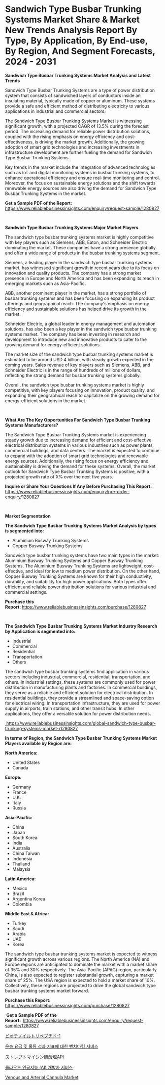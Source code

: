 <p><h1>Sandwich Type Busbar Trunking Systems Market Share & Market New Trends Analysis Report By Type, By Application, By End-use, By Region, And Segment Forecasts, 2024 - 2031</h1></p><p><strong>Sandwich Type Busbar Trunking Systems Market Analysis and Latest Trends</strong></p>
<p><p>Sandwich Type Busbar Trunking Systems are a type of power distribution system that consists of sandwiched layers of conductors inside an insulating material, typically made of copper or aluminum. These systems provide a safe and efficient method of distributing electricity to various applications in industrial and commercial sectors.</p><p>The Sandwich Type Busbar Trunking Systems Market is witnessing significant growth, with a projected CAGR of 13.5% during the forecast period. The increasing demand for reliable power distribution solutions, coupled with the rising emphasis on energy efficiency and cost-effectiveness, is driving the market growth. Additionally, the growing adoption of smart grid technologies and increasing investments in infrastructure development are further fueling the demand for Sandwich Type Busbar Trunking Systems.</p><p>Key trends in the market include the integration of advanced technologies such as IoT and digital monitoring systems in busbar trunking systems, to enhance operational efficiency and ensure real-time monitoring and control. Moreover, the focus on sustainable energy solutions and the shift towards renewable energy sources are also driving the demand for Sandwich Type Busbar Trunking Systems in the market.</p></p>
<p><strong>Get a Sample PDF of the Report:&nbsp;</strong> <a href="https://www.reliablebusinessinsights.com/enquiry/request-sample/1280827">https://www.reliablebusinessinsights.com/enquiry/request-sample/1280827</a></p>
<p>&nbsp;</p>
<p><strong>Sandwich Type Busbar Trunking Systems Major Market Players</strong></p>
<p><p>The sandwich type busbar trunking systems market is highly competitive with key players such as Siemens, ABB, Eaton, and Schneider Electric dominating the market. These companies have a strong presence globally and offer a wide range of products in the busbar trunking systems segment.</p><p>Siemens, a leading player in the sandwich type busbar trunking systems market, has witnessed significant growth in recent years due to its focus on innovation and quality products. The company has a strong market presence in Europe and North America and has been expanding its reach in emerging markets such as Asia-Pacific.</p><p>ABB, another prominent player in the market, has a strong portfolio of busbar trunking systems and has been focusing on expanding its product offerings and geographical reach. The company's emphasis on energy efficiency and sustainable solutions has helped drive its growth in the market.</p><p>Schneider Electric, a global leader in energy management and automation solutions, has also been a key player in the sandwich type busbar trunking systems market. The company has been investing in research and development to introduce new and innovative products to cater to the growing demand for energy-efficient solutions.</p><p>The market size of the sandwich type busbar trunking systems market is estimated to be around USD 4 billion, with steady growth expected in the coming years. Sales revenue of key players such as Siemens, ABB, and Schneider Electric is in the range of hundreds of millions of dollars, reflecting the strong demand for busbar trunking systems globally.</p><p>Overall, the sandwich type busbar trunking systems market is highly competitive, with key players focusing on innovation, product quality, and expanding their geographical reach to capitalize on the growing demand for energy-efficient solutions in the market.</p></p>
<p>&nbsp;</p>
<p><strong>What Are The Key Opportunities For Sandwich Type Busbar Trunking Systems Manufacturers?</strong></p>
<p><p>The Sandwich Type Busbar Trunking Systems market is experiencing steady growth due to increasing demand for efficient and cost-effective electrical distribution systems in various industries such as power plants, commercial buildings, and data centers. The market is expected to continue to expand with the adoption of smart grid technologies and renewable energy sources. Additionally, the rising focus on energy efficiency and sustainability is driving the demand for these systems. Overall, the market outlook for Sandwich Type Busbar Trunking Systems is positive, with a projected growth rate of X% over the next five years.</p></p>
<p><strong>Inquire or Share Your Questions If Any Before Purchasing This Report:</strong> <a href="https://www.reliablebusinessinsights.com/enquiry/pre-order-enquiry/1280827">https://www.reliablebusinessinsights.com/enquiry/pre-order-enquiry/1280827</a></p>
<p>&nbsp;</p>
<p><strong>Market Segmentation</strong></p>
<p><strong>The Sandwich Type Busbar Trunking Systems Market Analysis by types is segmented into:</strong></p>
<p><ul><li>Aluminium Busway Trunking Systems</li><li>Copper Busway Trunking Systems</li></ul></p>
<p><p>Sandwich type busbar trunking systems have two main types in the market: Aluminium Busway Trunking Systems and Copper Busway Trunking Systems. The Aluminium Busway Trunking Systems are lightweight, cost-effective, and ideal for low to medium power distribution. On the other hand, Copper Busway Trunking Systems are known for their high conductivity, durability, and suitability for high power applications. Both types offer efficient and reliable power distribution solutions for various industrial and commercial settings.</p></p>
<p><strong>Purchase this Report:&nbsp;</strong><a href="https://www.reliablebusinessinsights.com/purchase/1280827">https://www.reliablebusinessinsights.com/purchase/1280827</a></p>
<p>&nbsp;</p>
<p><strong>The Sandwich Type Busbar Trunking Systems Market Industry Research by Application is segmented into:</strong></p>
<p><ul><li>Industrial</li><li>Commercial</li><li>Residential</li><li>Transportation</li><li>Others</li></ul></p>
<p><p>The sandwich type busbar trunking systems find application in various sectors including industrial, commercial, residential, transportation, and others. In industrial settings, these systems are commonly used for power distribution in manufacturing plants and factories. In commercial buildings, they serve as a reliable and efficient solution for electrical distribution. In residential buildings, they provide a streamlined and space-saving option for electrical wiring. In transportation infrastructure, they are used for power supply in airports, train stations, and other transit hubs. In other applications, they offer a versatile solution for power distribution needs.</p></p>
<p><a href="https://www.reliablebusinessinsights.com/global-sandwich-type-busbar-trunking-systems-market-r1280827">&nbsp;https://www.reliablebusinessinsights.com/global-sandwich-type-busbar-trunking-systems-market-r1280827</a></p>
<p><strong>In terms of Region, the Sandwich Type Busbar Trunking Systems Market Players available by Region are:</strong></p>
<p>
    <p> <strong> North America: </strong>
        <ul>
            <li>United States</li>
            <li>Canada</li>
        </ul>
        </p> 
    <p> <strong> Europe: </strong>
        <ul>
            <li>Germany</li>
            <li>France</li>
            <li>U.K.</li>
            <li>Italy</li>
            <li>Russia</li>
        </ul>
        </p> 
    <p> <strong> Asia-Pacific: </strong>
        <ul>
            <li>China</li>
            <li>Japan</li>
            <li>South Korea</li>
            <li>India</li>
            <li>Australia</li>
            <li>China Taiwan</li>
            <li>Indonesia</li>
            <li>Thailand</li>
            <li>Malaysia</li>
        </ul>
        </p> 
    <p> <strong> Latin America: </strong>
        <ul>
            <li>Mexico</li>
            <li>Brazil</li>
            <li>Argentina Korea</li>
            <li>Colombia</li>
        </ul>
        </p> 
    <p> <strong> Middle East & Africa: </strong>
        <ul>
            <li>Turkey</li>
            <li>Saudi</li>
            <li>Arabia</li>
            <li>UAE</li>
            <li>Korea</li>
        </ul>
    </p>
    </p>
<p><p>The sandwich type busbar trunking systems market is expected to witness significant growth across various regions. The North America (NA) and Europe regions are anticipated to dominate the market with a market share of 35% and 30% respectively. The Asia-Pacific (APAC) region, particularly China, is also expected to register substantial growth, capturing a market share of 25%. The USA region is expected to hold a market share of 10%. Collectively, these regions are projected to drive the global sandwich type busbar trunking systems market forward.</p></p>
<p><strong>Purchase this Report: </strong><a href="https://www.reliablebusinessinsights.com/purchase/1280827">https://www.reliablebusinessinsights.com/purchase/1280827</a></p>
<p>&nbsp;<strong>Get a Sample PDF of the Report:&nbsp;&nbsp;</strong><a href="https://www.reliablebusinessinsights.com/enquiry/request-sample/1280827">https://www.reliablebusinessinsights.com/enquiry/request-sample/1280827</a></p>
<p><strong></strong></p>
<p><p><a href="https://github.com/vtbvgl20191192/Market-Research-Report-List-2/blob/main/229262298685.md">ビオチノイルトリペプチド-1</a></p><p><a href="https://github.com/shade463/Market-Research-Report-List-1/blob/main/743445190128.md">운송 요금 및 물류 성과 지표에 대한 벤치마킹 서비스</a></p><p><a href="https://github.com/avwofrml53535/Market-Research-Report-List-2/blob/main/644305998684.md">ストレプトマイシン硫酸塩API</a></p><p><a href="https://github.com/DavidRobb19/Market-Research-Report-List-1/blob/main/987420190129.md">클라우드 인공지능 (AI) 개발자 서비스</a></p><p><a href="https://github.com/NikolasKirlin2023/Market-Research-Report-List-1/blob/main/venous-and-arterial-cannula-market.md">Venous and Arterial Cannula Market</a></p></p>
